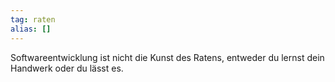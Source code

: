 ```yaml
---
tag: raten
alias: []
---
```


Softwareentwicklung ist nicht die Kunst des Ratens, entweder du lernst dein Handwerk oder du lässt es.
